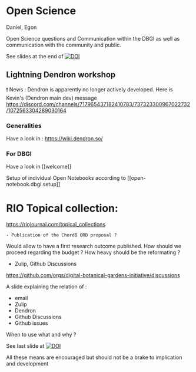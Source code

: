 
# Open Science

Daniel, Egon 


Open Science questions and Communication within the DBGI as well as communication with the community and public.

See slides at the end of <a href="https://doi.org/10.5281/zenodo.7663471"><img src="https://zenodo.org/badge/DOI/10.5281/zenodo.7663471.svg" alt="DOI"></a>

## Lightning Dendron workshop

❗ News : Dendron is apparently no longer actively developed. Here is Kevin's (Dendron main dev) message https://discord.com/channels/717965437182410783/737323300967022732/1072563304289030164


### Generalities 

Have a look in : https://wiki.dendron.so/

### For DBGI

Have a look in [[welcome]] 

Setup of individual Open Notebooks according to [[open-notebook.dbgi.setup]]


# RIO Topical collection:  
https://riojournal.com/topical_collections

    - Publication of the ChordB ORD proposal ?

Would allow to have a first research outcome published. 
    How should we proceed regarding the budget ? How heavy should be the reformating ? 

- Zulip, Github Discussions

https://github.com/orgs/digital-botanical-gardens-initiative/discussions

A slide explaining the relation of :

- email
- Zulip
- Dendron
- Github Discussions
- Github issues

When to use what and why ?

See last slide at <a href="https://doi.org/10.5281/zenodo.7663471"><img src="https://zenodo.org/badge/DOI/10.5281/zenodo.7663471.svg" alt="DOI"></a>

All these means are encouraged but should not be a brake to implication and development